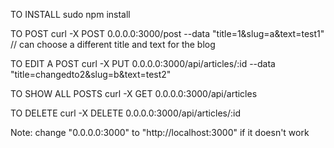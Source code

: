 TO INSTALL
sudo npm install

TO POST
curl -X POST 0.0.0.0:3000/post --data "title=1&slug=a&text=test1"
// can choose a different title and text for the blog

TO EDIT A POST
curl -X  PUT 0.0.0.0:3000/api/articles/:id --data "title=changedto2&slug=b&text=test2"

TO SHOW ALL POSTS
curl -X  GET 0.0.0.0:3000/api/articles

TO DELETE
curl -X DELETE 0.0.0.0:3000/api/articles/:id

Note: change "0.0.0.0:3000" to "http://localhost:3000" if it doesn't work